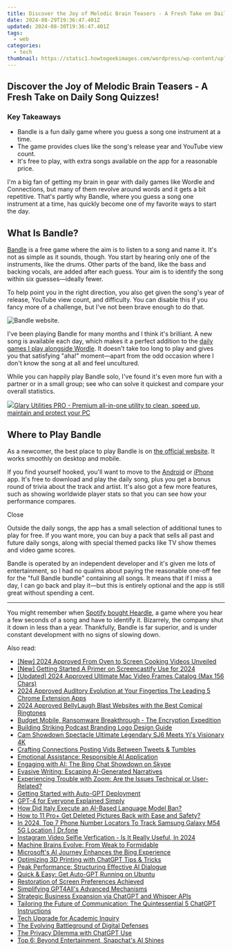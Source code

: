 ```yaml
---
title: Discover the Joy of Melodic Brain Teasers - A Fresh Take on Daily Song Quizzes!
date: 2024-08-29T19:36:47.401Z
updated: 2024-08-30T19:36:47.401Z
tags:
  - web
categories:
  - tech
thumbnail: https://static1.howtogeekimages.com/wordpress/wp-content/uploads/2024/07/a-phone-surrounded-by-musical-instruments-and-sound-equipment-with-a-screenshot-of-the-bandle-app.jpg
---
```


## Discover the Joy of Melodic Brain Teasers - A Fresh Take on Daily Song Quizzes!

### Key Takeaways

* Bandle is a fun daily game where you guess a song one instrument at a time.
* The game provides clues like the song's release year and YouTube view count.
* It's free to play, with extra songs available on the app for a reasonable price.

 I'm a big fan of getting my brain in gear with daily games like Wordle and Connections, but many of them revolve around words and it gets a bit repetitive. That's partly why Bandle, where you guess a song one instrument at a time, has quickly become one of my favorite ways to start the day.

##  What Is Bandle?

[Bandle](https://bandle.app/) is a free game where the aim is to listen to a song and name it. It's not as simple as it sounds, though. You start by hearing only one of the instruments, like the drums. Other parts of the band, like the bass and backing vocals, are added after each guess. Your aim is to identify the song within six guesses—ideally fewer.

 To help point you in the right direction, you also get given the song's year of release, YouTube view count, and difficulty. You can disable this if you fancy more of a challenge, but I've not been brave enough to do that.

![Bandle website.](https://static1.howtogeekimages.com/wordpress/wp-content/uploads/2024/07/bandle-website.png) 

 I've been playing Bandle for many months and I think it's brilliant. A new song is available each day, which makes it a perfect addition to the [daily games I play alongside Wordle](https://twitter-videos.techidaily.com/new-directly-posting-twitvideos-on-whatsapp/). It doesn't take too long to play and gives you that satisfying "aha!" moment—apart from the odd occasion where I don't know the song at all and feel uncultured.

 While you can happily play Bandle solo, I've found it's even more fun with a partner or in a small group; see who can solve it quickest and compare your overall statistics.

<!-- affiliate ads begin -->
<a href="https://order.glarysoft.com/order/checkout.php?PRODS=4535075&QTY=1&AFFILIATE=108875&CART=1"><img src="https://secure.avangate.com/images/merchant/6734fa703f6633ab896eecbdfad8953a/products/GU-500_672.png" border="0">Glary Utilities PRO -  Premium all-in-one utility to clean, speed up, maintain and protect your PC</a>
<!-- affiliate ads end -->
##  Where to Play Bandle

 As a newcomer, the best place to play Bandle is on [the official website](https://bandle.app/). It works smoothly on desktop and mobile.

 If you find yourself hooked, you'll want to move to the [Android](https://www.anrdoezrs.net/links/3607085/type/dlg/sid/UUhtgUeUpU2004449/https://play.google.com/store/apps/details?id=com.bandlegame.bandleguessasong) or [iPhone](https://apps.apple.com/app/bandle-guess-the-song/id6471419531) app. It's free to download and play the daily song, plus you get a bonus round of trivia about the track and artist. It's also got a few more features, such as showing worldwide player stats so that you can see how your performance compares.

Close 

 Outside the daily songs, the app has a small selection of additional tunes to play for free. If you want more, you can buy a pack that sells all past and future daily songs, along with special themed packs like TV show themes and video game scores.

 Bandle is operated by an independent developer and it's given me lots of entertainment, so I had no qualms about paying the reasonable one-off fee for the "full Bandle bundle" containing all songs. It means that if I miss a day, I can go back and play it—but this is entirely optional and the app is still great without spending a cent.

---

 You might remember when [Spotify bought Heardle](https://youtube-help.techidaily.com/in-2024-unlock-your-favorites-anytime-anyplace-with-top-6-free-video-downloaders/), a game where you hear a few seconds of a song and have to identify it. Bizarrely, the company shut it down in less than a year. Thankfully, Bandle is far superior, and is under constant development with no signs of slowing down.

<ins class="adsbygoogle"
     style="display:block"
     data-ad-format="autorelaxed"
     data-ad-client="ca-pub-7571918770474297"
     data-ad-slot="1223367746"></ins>



<ins class="adsbygoogle"
     style="display:block"
     data-ad-client="ca-pub-7571918770474297"
     data-ad-slot="8358498916"
     data-ad-format="auto"
     data-full-width-responsive="true"></ins>

<span class="atpl-alsoreadstyle">Also read:</span>
<div><ul>
<li><a href="https://eaxpv-info.techidaily.com/new-2024-approved-from-oven-to-screen-cooking-videos-unveiled/"><u>[New] 2024 Approved  From Oven to Screen  Cooking Videos Unveiled</u></a></li>
<li><a href="https://screen-activity-recording.techidaily.com/new-getting-started-a-primer-on-screencastify-use-for-2024/"><u>[New] Getting Started  A Primer on Screencastify Use for 2024</u></a></li>
<li><a href="https://screen-sharing-recording.techidaily.com/updated-2024-approved-ultimate-mac-video-frames-catalog-max-156-chars/"><u>[Updated] 2024 Approved  Ultimate Mac Video Frames Catalog (Max 156 Chars)</u></a></li>
<li><a href="https://extra-resources.techidaily.com/2024-approved-auditory-evolution-at-your-fingertips-the-leading-5-chrome-extension-apps/"><u>2024 Approved  Auditory Evolution at Your Fingertips  The Leading 5 Chrome Extension Apps</u></a></li>
<li><a href="https://article-helps.techidaily.com/2024-approved-bellylaugh-blast-websites-with-the-best-comical-ringtones/"><u>2024 Approved  BellyLaugh Blast  Websites with the Best Comical Ringtones</u></a></li>
<li><a href="https://tech-savvy.techidaily.com/budget-mobile-ransomware-breakthrough-the-encryption-expedition/"><u>Budget Mobile, Ransomware Breakthrough - The Encryption Expedition</u></a></li>
<li><a href="https://fox-blue.techidaily.com/building-striking-podcast-branding-logo-design-guide/"><u>Building Striking Podcast Branding  Logo Design Guide</u></a></li>
<li><a href="https://extra-lessons.techidaily.com/cam-showdown-spectacle-ultimate-legendary-sj6-meets-yis-visionary-4k/"><u>Cam Showdown Spectacle  Ultimate Legendary SJ6 Meets Yi's Visionary 4K</u></a></li>
<li><a href="https://twitter-clips.techidaily.com/crafting-connections-posting-vids-between-tweets-and-tumbles/"><u>Crafting Connections  Posting Vids Between Tweets & Tumbles</u></a></li>
<li><a href="https://tech-savvy.techidaily.com/emotional-assistance-responsible-ai-application/"><u>Emotional Assistance: Responsible AI Application</u></a></li>
<li><a href="https://tech-savvy.techidaily.com/engaging-with-ai-the-bing-chat-showdown-on-skype/"><u>Engaging with AI: The Bing Chat Showdown on Skype</u></a></li>
<li><a href="https://tech-savvy.techidaily.com/evasive-writing-escaping-ai-generated-narratives/"><u>Evasive Writing: Escaping AI-Generated Narratives</u></a></li>
<li><a href="https://tech-renaissance.techidaily.com/experiencing-trouble-with-zoom-are-the-issues-technical-or-user-related/"><u>Experiencing Trouble with Zoom: Are the Issues Technical or User-Related?</u></a></li>
<li><a href="https://tech-savvy.techidaily.com/getting-started-with-auto-gpt-deployment/"><u>Getting Started with Auto-GPT Deployment</u></a></li>
<li><a href="https://tech-savvy.techidaily.com/gpt-4-for-everyone-explained-simply/"><u>GPT-4 for Everyone Explained Simply</u></a></li>
<li><a href="https://tech-savvy.techidaily.com/how-did-italy-execute-an-ai-based-language-model-ban/"><u>How Did Italy Execute an AI-Based Language Model Ban?</u></a></li>
<li><a href="https://phone-solutions.techidaily.com/how-to-11-proplus-get-deleted-pictures-back-with-ease-and-safety-by-fonelab-android-recover-pictures/"><u>How to 11 Pro+ Get Deleted Pictures Back with Ease and Safety?</u></a></li>
<li><a href="https://android-location-track.techidaily.com/in-2024-top-7-phone-number-locators-to-track-samsung-galaxy-m54-5g-location-drfone-by-drfone-virtual-android/"><u>In 2024, Top 7 Phone Number Locators To Track Samsung Galaxy M54 5G Location | Dr.fone</u></a></li>
<li><a href="https://instagram-clips.techidaily.com/instagram-video-selfie-verfication-is-it-really-useful-in-2024/"><u>Instagram Video Selfie Verfication - Is It Really Useful, In 2024</u></a></li>
<li><a href="https://tech-savvy.techidaily.com/machine-brains-evolve-from-weak-to-formidable/"><u>Machine Brains Evolve: From Weak to Formidable</u></a></li>
<li><a href="https://tech-savvy.techidaily.com/microsofts-ai-journey-enhances-the-bing-experience/"><u>Microsoft's AI Journey Enhances the Bing Experience</u></a></li>
<li><a href="https://tech-savvy.techidaily.com/optimizing-3d-printing-with-chatgpt-tips-and-tricks/"><u>Optimizing 3D Printing with ChatGPT Tips & Tricks</u></a></li>
<li><a href="https://tech-savvy.techidaily.com/peak-performance-structuring-effective-ai-dialogue/"><u>Peak Performance: Structuring Effective AI Dialogue</u></a></li>
<li><a href="https://tech-savvy.techidaily.com/quick-and-easy-get-auto-gpt-running-on-ubuntu/"><u>Quick & Easy: Get Auto-GPT Running on Ubuntu</u></a></li>
<li><a href="https://graphic-issues.techidaily.com/restoration-of-screen-preferences-achieved/"><u>Restoration of Screen Preferences Achieved</u></a></li>
<li><a href="https://tech-savvy.techidaily.com/simplifying-gpt4alls-advanced-mechanisms/"><u>Simplifying GPT4All's Advanced Mechanisms</u></a></li>
<li><a href="https://tech-savvy.techidaily.com/strategic-business-expansion-via-chatgpt-and-whisper-apis/"><u>Strategic Business Expansion via ChatGPT and Whisper APIs</u></a></li>
<li><a href="https://tech-savvy.techidaily.com/tailoring-the-future-of-communication-the-quintessential-5-chatgpt-instructions/"><u>Tailoring the Future of Communication: The Quintessential 5 ChatGPT Instructions</u></a></li>
<li><a href="https://tech-savvy.techidaily.com/tech-upgrade-for-academic-inquiry/"><u>Tech Upgrade for Academic Inquiry</u></a></li>
<li><a href="https://tech-savvy.techidaily.com/the-evolving-battleground-of-digital-defenses/"><u>The Evolving Battleground of Digital Defenses</u></a></li>
<li><a href="https://tech-savvy.techidaily.com/the-privacy-dilemma-with-chatgpt-use/"><u>The Privacy Dilemma with ChatGPT Use</u></a></li>
<li><a href="https://tech-savvy.techidaily.com/top-6-beyond-entertainment-snapchats-ai-shines/"><u>Top 6: Beyond Entertainment, Snapchat's AI Shines</u></a></li>
</ul></div>
